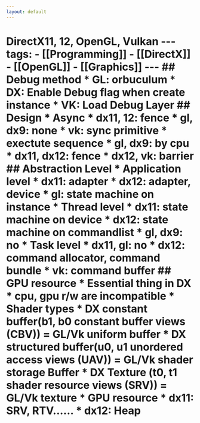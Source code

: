 ```yaml
---
layout: default
---
```


# DirectX11, 12, OpenGL, Vulkan  --- tags:   - [[Programming]]   - [[DirectX]]   - [[OpenGL]]   - [[Graphics]] ---  ## Debug method * GL: orbuculum * DX: Enable Debug flag when create instance * VK: Load Debug Layer  ## Design  * Async   * dx11, 12: fence   * gl, dx9: none   * vk: sync primitive * exectute sequence   * gl, dx9: by cpu   * dx11, dx12: fence   * dx12, vk: barrier    ## Abstraction Level * Application level   * dx11: adapter   * dx12: adapter, device   * gl: state machine on instance * Thread level   * dx11: state machine on device   * dx12: state machine on commandlist   * gl, dx9: no * Task level   * dx11, gl: no   * dx12: command allocator, command bundle   * vk: command buffer   ## GPU resource  * Essential thing in DX   * cpu, gpu r/w are incompatible * Shader types   * DX constant buffer(b1, b0 constant buffer views (CBV))  = GL/Vk uniform buffer    * DX structured buffer(u0, u1 unordered access views (UAV)) = GL/Vk shader storage Buffer   * DX Texture (t0, t1 shader resource views (SRV)) = GL/Vk texture * GPU resource   * dx11: SRV, RTV......   * dx12: Heap
